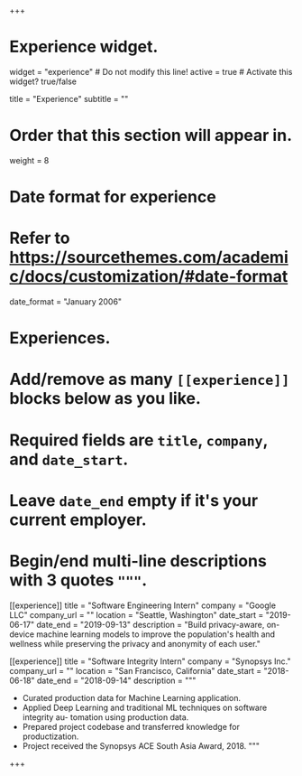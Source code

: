 +++
# Experience widget.
widget = "experience"  # Do not modify this line!
active = true  # Activate this widget? true/false

title = "Experience"
subtitle = ""

# Order that this section will appear in.
weight = 8

# Date format for experience
#   Refer to https://sourcethemes.com/academic/docs/customization/#date-format
date_format = "January 2006"

# Experiences.
#   Add/remove as many `[[experience]]` blocks below as you like.
#   Required fields are `title`, `company`, and `date_start`.
#   Leave `date_end` empty if it's your current employer.
#   Begin/end multi-line descriptions with 3 quotes `"""`.

[[experience]]
  title = "Software Engineering Intern"
  company = "Google LLC"
  company_url = ""
  location = "Seattle, Washington"
  date_start = "2019-06-17"
  date_end = "2019-09-13"
  description = "Build privacy-aware, on-device machine learning models to improve the population's health and wellness while preserving the privacy and anonymity of each user."


[[experience]]
  title = "Software Integrity Intern"
  company = "Synopsys Inc."
  company_url = ""
  location = "San Francisco, California"
  date_start = "2018-06-18"
  date_end = "2018-09-14"
  description = """


  * Curated production data for Machine Learning application.
  * Applied Deep Learning and traditional ML techniques on software integrity au-
tomation using production data.
  * Prepared project codebase and transferred knowledge for productization.
  * Project received the Synopsys ACE South Asia Award, 2018.
  """

+++
